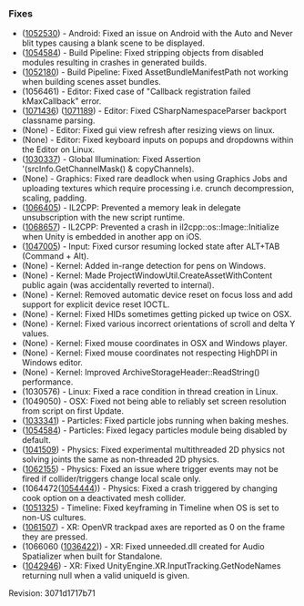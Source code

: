 ### Fixes

*   ([1052530](https://issuetracker.unity3d.com/product/unity/issues/guid/1052530/)) - Android: Fixed an issue on Android with the Auto and Never blit types causing a blank scene to be displayed.
*   ([1054584](https://issuetracker.unity3d.com/product/unity/issues/guid/1054584/)) - Build Pipeline: Fixed stripping objects from disabled modules resulting in crashes in generated builds.
*   ([1052180](https://issuetracker.unity3d.com/product/unity/issues/guid/1052180/)) - Build Pipeline: Fixed AssetBundleManifestPath not working when building scenes asset bundles.
*   (1056461) - Editor: Fixed case of "Callback registration failed kMaxCallback" error.
*   ([1071436](https://issuetracker.unity3d.com/product/unity/issues/guid/1067552/)) ([1071189](https://issuetracker.unity3d.com/product/unity/issues/guid/1071188/)) - Editor: Fixed CSharpNamespaceParser backport classname parsing.
*   (None) - Editor: Fixed gui view refresh after resizing views on linux.
*   (None) - Editor: Fixed keyboard inputs on popups and dropdowns within the Editor on Linux.
*   ([1030337](https://issuetracker.unity3d.com/product/unity/issues/guid/1030337/)) - Global Illumination: Fixed Assertion '(srcInfo.GetChannelMask() & copyChannels).
*   (None) - Graphics: Fixed rare deadlock when using Graphics Jobs and uploading textures which require processing i.e. crunch decompression, scaling, padding.
*   ([1066405](https://issuetracker.unity3d.com/product/unity/issues/guid/1066405/)) - IL2CPP: Prevented a memory leak in delegate unsubscription with the new script runtime.
*   ([1068657](https://issuetracker.unity3d.com/product/unity/issues/guid/1068657/)) - IL2CPP: Prevented a crash in il2cpp::os::Image::Initialize when Unity is embedded in another app on iOS.
*   ([1047005](https://issuetracker.unity3d.com/product/unity/issues/guid/1047005/)) - Input: Fixed cursor resuming locked state after ALT+TAB (Command + Alt).
*   (None) - Kernel: Added in-range detection for pens on Windows.
*   (None) - Kernel: Made ProjectWindowUtil.CreateAssetWithContent public again (was accidentally reverted to internal).
*   (None) - Kernel: Removed automatic device reset on focus loss and add support for explicit device reset IOCTL.
*   (None) - Kernel: Fixed HIDs sometimes getting picked up twice on OSX.
*   (None) - Kernel: Fixed various incorrect orientations of scroll and delta Y values.
*   (None) - Kernel: Fixed mouse coordinates in OSX and Windows player.
*   (None) - Kernel: Fixed mouse coordinates not respecting HighDPI in Windows editor.
*   (None) - Kernel: Improved ArchiveStorageHeader::ReadString() performance.
*   (1030576) - Linux: Fixed a race condition in thread creation in Linux.
*   (1049050) - OSX: Fixed not being able to reliably set screen resolution from script on first Update.
*   ([1033341](https://issuetracker.unity3d.com/product/unity/issues/guid/1033341/)) - Particles: Fixed particle jobs running when baking meshes.
*   ([1054584](https://issuetracker.unity3d.com/product/unity/issues/guid/1054584/)) - Particles: Fixed legacy particles module being disabled by default.
*   ([1041509](https://issuetracker.unity3d.com/product/unity/issues/guid/1041509/)) - Physics: Fixed experimental multithreaded 2D physics not solving joints the same as non-threaded 2D physics.
*   ([1062155](https://issuetracker.unity3d.com/product/unity/issues/guid/1059296/)) - Physics: Fixed an issue where trigger events may not be fired if collider/triggers change local scale only.
*   (1064472([1054444](https://issuetracker.unity3d.com/product/unity/issues/guid/1054444/))) - Physics: Fixed a crash triggered by changing cook option on a deactivated mesh collider.
*   ([1051325](https://issuetracker.unity3d.com/product/unity/issues/guid/1051325/)) - Timeline: Fixed keyframing in Timeline when OS is set to non-US cultures.
*   ([1061507](https://issuetracker.unity3d.com/product/unity/issues/guid/1061507/)) - XR: OpenVR trackpad axes are reported as 0 on the frame they are pressed.
*   (1066060 ([1036422](https://issuetracker.unity3d.com/product/unity/issues/guid/1036422/))) - XR: Fixed unneeded.dll created for Audio Spatializer when built for Standalone.
*   ([1042946](https://issuetracker.unity3d.com/product/unity/issues/guid/1042946/)) - XR: Fixed UnityEngine.XR.InputTracking.GetNodeNames returning null when a valid uniqueId is given.

Revision: 3071d1717b71